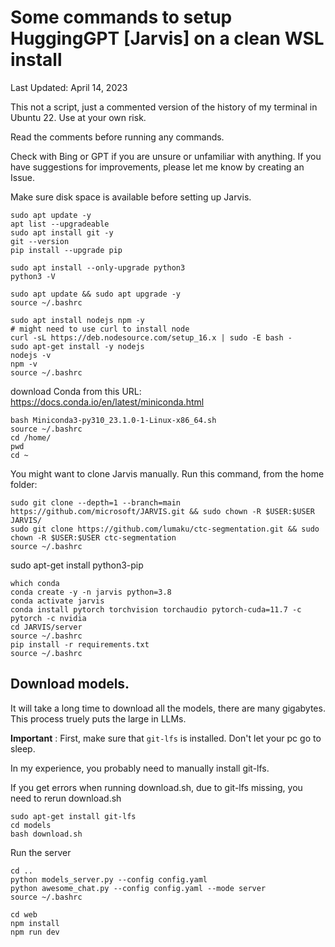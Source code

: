# Some commands to setup HuggingGPT [Jarvis] on a clean WSL install 
Last Updated: April 14, 2023

This not a script, just a commented version of the history of my terminal in Ubuntu 22. Use at your own risk. 

Read the comments before running any commands.

Check with Bing or GPT if you are unsure or unfamiliar with anything. 
If you have suggestions for improvements, please let me know by creating an Issue.

Make sure disk space is available before setting up Jarvis.

```
sudo apt update -y
apt list --upgradeable
sudo apt install git -y
git --version
pip install --upgrade pip
```

```
sudo apt install --only-upgrade python3
python3 -V
```

```
sudo apt update && sudo apt upgrade -y
source ~/.bashrc
```

```
sudo apt install nodejs npm -y
# might need to use curl to install node
curl -sL https://deb.nodesource.com/setup_16.x | sudo -E bash -
sudo apt-get install -y nodejs
nodejs -v
npm -v
source ~/.bashrc
```

download Conda from this URL: https://docs.conda.io/en/latest/miniconda.html

```
bash Miniconda3-py310_23.1.0-1-Linux-x86_64.sh
source ~/.bashrc
cd /home/
pwd
cd ~
```

You might want to clone Jarvis manually. Run this command, from the home folder:

```
sudo git clone --depth=1 --branch=main https://github.com/microsoft/JARVIS.git && sudo chown -R $USER:$USER JARVIS/
sudo git clone https://github.com/lumaku/ctc-segmentation.git && sudo chown -R $USER:$USER ctc-segmentation
source ~/.bashrc
```
sudo apt-get install python3-pip

```
which conda
conda create -y -n jarvis python=3.8
conda activate jarvis
conda install pytorch torchvision torchaudio pytorch-cuda=11.7 -c pytorch -c nvidia
cd JARVIS/server
source ~/.bashrc
pip install -r requirements.txt
source ~/.bashrc
```

## Download models. 

It will take a long time to download all the models, there are many gigabytes. This process truely puts the large in LLMs.

**Important** : First, make sure that `git-lfs` is installed. Don't let your pc go to sleep.

In my experience, you probably need to manually install git-lfs.

If you get errors when running download.sh, due to git-lfs missing, you need to rerun download.sh

```
sudo apt-get install git-lfs
cd models
bash download.sh 
```

Run the server

```
cd ..
python models_server.py --config config.yaml 
python awesome_chat.py --config config.yaml --mode server 
source ~/.bashrc
```

```
cd web
npm install
npm run dev
```